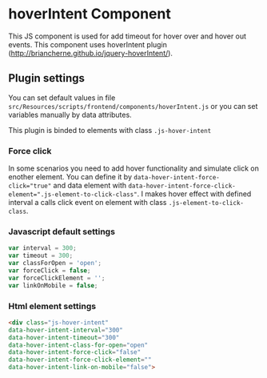 # hoverIntent Component
This JS component is used for add timeout for hover over and hover out events.
This component uses hoverIntent plugin (http://briancherne.github.io/jquery-hoverIntent/).

## Plugin settings
You can set default values in file `src/Resources/scripts/frontend/components/hoverIntent.js` or you can set variables manually by data attributes.

This plugin is binded to elements with class `.js-hover-intent`

### Force click
In some scenarios you need to add hover functionality and simulate click on enother element. You can define it by `data-hover-intent-force-click="true"` and data element with `data-hover-intent-force-click-element=".js-element-to-click-class"`. I makes hover effect with defined interval a calls click event on element with class `.js-element-to-click-class`.

### Javascript default settings
```javascript
var interval = 300;
var timeout = 300;
var classForOpen = 'open';
var forceClick = false;
var forceClickElement = '';
var linkOnMobile = false;
```

### Html element settings
```html
<div class="js-hover-intent"
data-hover-intent-interval="300"
data-hover-intent-timeout="300"
data-hover-intent-class-for-open="open"
data-hover-intent-force-click="false"
data-hover-intent-force-click-element=""
data-hover-intent-link-on-mobile="false">
```
